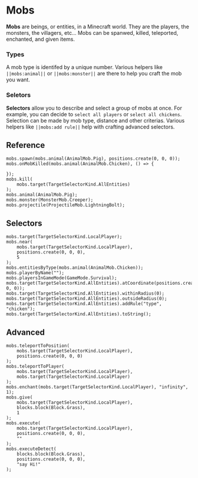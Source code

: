 # Mobs

**Mobs** are beings, or entities, in a Minecraft world. They are the players, the monsters, the villagers, etc... Mobs can be spanwed, killed, teleported, enchanted, and given items.

### Types

A mob type is identifed by a unique number. Various helpers like `||mobs:animal||` or `||mobs:monster||` are there to help you craft the mob you want.

### Seletors

**Selectors** allow you to describe and select a group of mobs at once. For example, you can decide to `select all players` or `select all chickens`. Selection can be made by mob type, distance and other criterias. Various helpers like `||mobs:add rule||` help with crafting advanced selectors.

## Reference

```cards
mobs.spawn(mobs.animal(AnimalMob.Pig), positions.create(0, 0, 0));
mobs.onMobKilled(mobs.animal(AnimalMob.Chicken), () => {

});
mobs.kill(
    mobs.target(TargetSelectorKind.AllEntities)
);
mobs.animal(AnimalMob.Pig);
mobs.monster(MonsterMob.Creeper);
mobs.projectile(ProjectileMob.LightningBolt);
```

## Selectors

```cards
mobs.target(TargetSelectorKind.LocalPlayer);
mobs.near(
    mobs.target(TargetSelectorKind.LocalPlayer),
    positions.create(0, 0, 0),
    5
);
mobs.entitiesByType(mobs.animal(AnimalMob.Chicken));
mobs.playerByName("");
mobs.playersInGameMode(GameMode.Survival);
mobs.target(TargetSelectorKind.AllEntities).atCoordinate(positions.create(0, 0, 0));
mobs.target(TargetSelectorKind.AllEntities).withinRadius(0);
mobs.target(TargetSelectorKind.AllEntities).outsideRadius(0);
mobs.target(TargetSelectorKind.AllEntities).addRule("type", "chicken");
mobs.target(TargetSelectorKind.AllEntities).toString();
```

## Advanced

```cards
mobs.teleportToPosition(
    mobs.target(TargetSelectorKind.LocalPlayer),
    positions.create(0, 0, 0)
);
mobs.teleportToPlayer(
    mobs.target(TargetSelectorKind.LocalPlayer),
    mobs.target(TargetSelectorKind.LocalPlayer)
);
mobs.enchant(mobs.target(TargetSelectorKind.LocalPlayer), "infinity", 1);
mobs.give(
    mobs.target(TargetSelectorKind.LocalPlayer),
    blocks.block(Block.Grass),
    1
);
mobs.execute(
    mobs.target(TargetSelectorKind.LocalPlayer),
    positions.create(0, 0, 0),
    ""
);
mobs.executeDetect(
    blocks.block(Block.Grass),
    positions.create(0, 0, 0),
    "say Hi!"
);
```